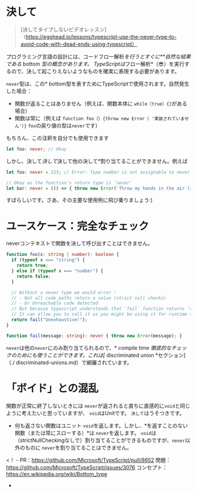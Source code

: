 # 決して

> [決してタイプしないビデオレッスン]（https://egghead.io/lessons/typescript-use-the-never-type-to-avoid-code-with-dead-ends-using-typescript）

プログラミング言語の設計には、コードフロー解析*を行うとすぐに**自然な結果である* bottom *型の概念があります。 TypeScriptは*フロー解析*（😎）を実行するので、決して起こりえないようなものを確実に表現する必要があります。

`never`型は、この* bottom型を表すためにTypeScriptで使用されます。自然発生した場合：

* 関数が返ることはありません（例えば、関数本体に `while（true）{}`がある場合）
* 関数は常に（例えば `function foo（）{throw new Error（ '実装されていません'）}` `foo`の戻り値の型は`never`です）

もちろん、この注釈を自分でも使用できます

```ts
let foo: never; // Okay
```

しかし、決して*決して*決して他の決して*割り当てることができません。例えば

```ts
let foo: never = 123; // Error: Type number is not assignable to never

// Okay as the function's return type is `never`
let bar: never = (() => { throw new Error('Throw my hands in the air like I just dont care') })();
```

すばらしいです。さあ、その主要な使用例に飛び乗りましょう:)

# ユースケース：完全なチェック

neverコンテキストで関数を決して呼び出すことはできません。

```ts
function foo(x: string | number): boolean {
  if (typeof x === "string") {
    return true;
  } else if (typeof x === "number") {
    return false;
  }

  // Without a never type we would error :
  // - Not all code paths return a value (strict null checks)
  // - Or Unreachable code detected
  // But because typescript understands that `fail` function returns `never`
  // It can allow you to call it as you might be using it for runtime safety / exhaustive checks.
  return fail("Unexhaustive!");
}

function fail(message: string): never { throw new Error(message); }
```

`never`は他の`never`にのみ割り当てられるので、* compile time *徹底的なチェックのためにも使うことができます。これは[* discriminated union *セクション]（./ discriminated-unions.md）で網羅されています。

# 「ボイド」との混乱

関数が正常に終了しないときには `never`が返されると直ちに直感的に`void`と同じように考えたいと思っていますが、 `void`はUnitです。 `決して`はうそつきです。

* 何も返さない関数はユニット `void`を返します。しかし、*を返すことのない関数（または常にスローする）*は `never`を返します。 `void`は（strictNullCheckingなしで）割り当てることができるものですが、`never`以外のものに `never`を割り当てることはできません。

<！ - 
PR：https://github.com/Microsoft/TypeScript/pull/8652
問題：https://github.com/Microsoft/TypeScript/issues/3076
コンセプト：https://en.wikipedia.org/wiki/Bottom_type
 - >
